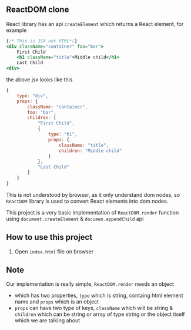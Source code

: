 ## ReactDOM clone

React library has an api `createElement` which returns a React element, for example

```jsx
{/* This is JSX not HTML*/}
<div className="container" foo="bar">
    First Child
    <h1 className="title">Middle child</h1>
    Last Child
<div>
```

the above jsx looks like this

```javascript
{
    type: "div",
    props: {
        className: "container",
        foo: "bar",
        children: [
            "First Child",
            {
                type: "h1",
                props: {
                    className: "title",
                    children: "Middle child"
                }
            },
            "Last Child"
        ]
    }
}
```

This is not understood by browser, as it only understand dom nodes, so `ReactDOM` library is used to convert React elements into dom nodes. 

This project is a very basic implementation of `ReactDOM.render` function using `document.createElement` & `documen.appendChild` api

## How to use this project

1. Open `index.html` file on browser

## Note

Our implementation is really simple, `ReactDOM.render` needs an object
- which has two properties, `type` which is string, containg html element name and `props` which is an object
- `props` can have two type of keys, `className` which will be string & `children` which can be string or array of type string or the object itself which we are talking about